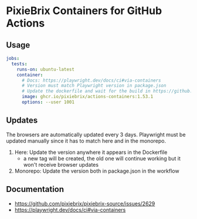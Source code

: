 # PixieBrix Containers for GitHub Actions

## Usage

```yml
jobs:
  tests:
    runs-on: ubuntu-latest
    container:
      # Docs: https://playwright.dev/docs/ci#via-containers
      # Version must match Playwright version in package.json
      # Update the dockerfile and wait for the build in https://github.com/pixiebrix/actions-containers/blob/main/Dockerfile
      image: ghcr.io/pixiebrix/actions-containers:1.53.1
      options: --user 1001
```

## Updates

The browsers are automatically updated every 3 days. Playwright must be updated manually since it has to match here and in the monorepo.

1. Here: Update the version anywhere it appears in the Dockerfile
    - a new tag will be created, the old one will continue working but it won't receive browser updates
3. Monorepo: Update the version both in package.json in the workflow

## Documentation

- https://github.com/pixiebrix/pixiebrix-source/issues/2629
- https://playwright.dev/docs/ci#via-containers
